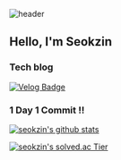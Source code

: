 ![header](https://capsule-render.vercel.app/api?type=waving&color=gradient&height=220&section=header&text=Seokzin%20So&fontSize=80&animation=fadeIn&fontAlignY=40)

## Hello, I'm Seokzin

### Tech blog

[![Velog Badge](https://img.shields.io/static/v1?label=&message=TISTORY&color=orange&link=https://seokzin.tistory.com)](https://seokzin.tistory.com)

### 1 Day 1 Commit !!

[![seokzin's github stats](https://github-readme-stats.vercel.app/api?username=seokzin&show_icons=true&theme=default)](https://github.com/anuraghazra/github-readme-stats)

[![seokzin's solved.ac Tier](http://mazassumnida.wtf/api/v2/generate_badge?boj=seokzin)](https://solved.ac/seokzin)
